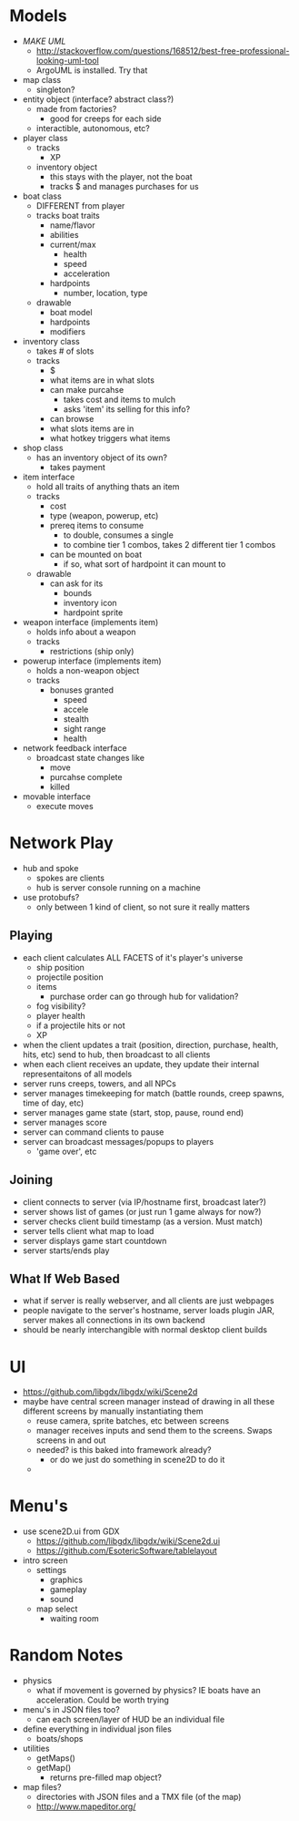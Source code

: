 Models
======
* *MAKE UML*
    * http://stackoverflow.com/questions/168512/best-free-professional-looking-uml-tool
    * ArgoUML is installed. Try that
* map class
    * singleton?
* entity object (interface? abstract class?)
    * made from factories?
        * good for creeps for each side
    * interactible, autonomous, etc?
* player class
    * tracks
        * XP
    * inventory object
        * this stays with the player, not the boat
        * tracks $ and manages purchases for us
* boat class
    * DIFFERENT from player
    * tracks boat traits
        * name/flavor
        * abilities
        * current/max
            * health
            * speed
            * acceleration
        * hardpoints
            * number, location, type
    * drawable
        * boat model
        * hardpoints
        * modifiers
* inventory class
    * takes # of slots
    * tracks
        * $
        * what items are in what slots
        * can make purcahse
            * takes cost and items to mulch
            * asks 'item' its selling for this info?
        * can browse
        * what slots items are in
        * what hotkey triggers what items
* shop class
    * has an inventory object of its own?
        * takes payment
* item interface
    * hold all traits of anything thats an item 
    * tracks
        * cost
        * type (weapon, powerup, etc)
        * prereq items to consume
            * to double, consumes a single
            * to combine tier 1 combos, takes 2 different tier 1 combos
        * can be mounted on boat
            * if so, what sort of hardpoint it can mount to
    * drawable
        * can ask for its
            * bounds
            * inventory icon
            * hardpoint sprite
* weapon interface (implements item)
    * holds info about a weapon
    * tracks
        * restrictions (ship only)
* powerup interface (implements item)
    * holds a non-weapon object
    * tracks
        * bonuses granted
            * speed
            * accele
            * stealth
            * sight range
            * health
* network feedback interface
    * broadcast state changes like
        * move
        * purcahse complete
        * killed
* movable interface
    * execute moves


Network Play
============
* hub and spoke
    * spokes are clients
    * hub is server console running on a machine
* use protobufs?
    * only between 1 kind of client, so not sure it really matters

Playing
-------
* each client calculates ALL FACETS of it's player's universe
    * ship position
    * projectile position
    * items
        * purchase order can go through hub for validation?
    * fog visibility?
    * player health
    * if a projectile hits or not
    * XP
* when the client updates a trait (position, direction, purchase, health, hits, etc) send to hub, then broadcast to all clients
* when each client receives an update, they update their internal representaitons of all models
* server runs creeps, towers, and all NPCs
* server manages timekeeping for match (battle rounds, creep spawns, time of day, etc)
* server manages game state (start, stop, pause, round end)
* server manages score
* server can command clients to pause
* server can broadcast messages/popups to players
    * 'game over', etc

Joining
-------
* client connects to server (via IP/hostname first, broadcast later?)
* server shows list of games (or just run 1 game always for now?)
* server checks client build timestamp (as a version. Must match)
* server tells client what map to load
* server displays game start countdown
* server starts/ends play

What If Web Based
-----------------
* what if server is really webserver, and all clients are just webpages
* people navigate to the server's hostname, server loads plugin JAR, server makes all connections in its own backend
* should be nearly interchangible with normal desktop client builds


UI
==
* https://github.com/libgdx/libgdx/wiki/Scene2d
* maybe have central screen manager instead of drawing in all these different screens by manually instantiating them
    * reuse camera, sprite batches, etc between screens
    * manager receives inputs and send them to the screens. Swaps screens in and out
    * needed? is this baked into framework already?
        * or do we just do something in scene2D to do it
    * 


Menu's
======
* use scene2D.ui from GDX
    * https://github.com/libgdx/libgdx/wiki/Scene2d.ui
    * https://github.com/EsotericSoftware/tablelayout
* intro screen
    * settings
        * graphics
        * gameplay
        * sound
    * map select
        * waiting room


Random Notes
============
* physics
    * what if movement is governed by physics? IE boats have an acceleration. Could be worth trying
* menu's in JSON files too?
    * can each screen/layer of HUD be an individual file
* define everything in individual json files
    * boats/shops
* utilities
    * getMaps()
    * getMap()
        * returns pre-filled map object?
* map files?
    * directories with JSON files and a TMX file (of the map)
    * http://www.mapeditor.org/
